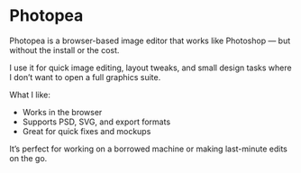 # Photopea

Photopea is a browser-based image editor that works like Photoshop — but without the install or the cost.

I use it for quick image editing, layout tweaks, and small design tasks where I don’t want to open a full graphics suite.

What I like:
- Works in the browser
- Supports PSD, SVG, and export formats
- Great for quick fixes and mockups

It’s perfect for working on a borrowed machine or making last-minute edits on the go.
